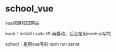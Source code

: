 # school_vue
vue搭建校园网站

back：install i
      sails lift
      再启动，后台是用node.js写的
      
school：是用vue写的
        npm run serve
